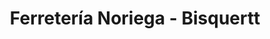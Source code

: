 ---
title: "Ferretería Noriega - Bisquertt"
url: /rengo/ferreteria-noriega-bisquertt/
shop: hardware
---